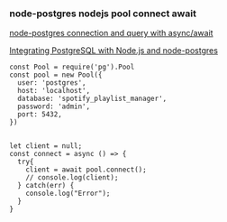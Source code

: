 ###  node-postgres nodejs pool connect await


[node-postgres connection and query with async/await](https://gist.github.com/zerbfra/70b155fa00b4e0d6fd1d4e090a039ad4 "node-postgres connection and query with async/await")



[Integrating PostgreSQL with Node.js and node-postgres](https://stackabuse.com/using-postgresql-with-nodejs-and-node-postgres/ "Integrating PostgreSQL with Node.js and node-postgres")


 

```
const Pool = require('pg').Pool
const pool = new Pool({
  user: 'postgres',
  host: 'localhost',
  database: 'spotify_playlist_manager',
  password: 'admin',
  port: 5432,
})


let client = null;
const connect = async () => {
  try{
    client = await pool.connect();
    // console.log(client);
  } catch(err) {
    console.log("Error");
  }
}
```
